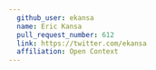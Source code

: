 ```yaml
---
  github_user: ekansa
  name: Eric Kansa
  pull_request_number: 612
  link: https://twitter.com/ekansa
  affiliation: Open Context
---
```


